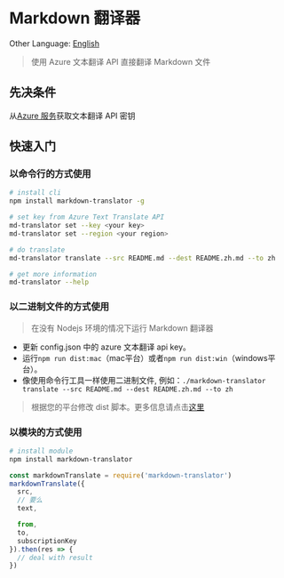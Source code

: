 # Markdown 翻译器

Other Language: [English](./README.md)

> 使用 Azure 文本翻译 API 直接翻译 Markdown 文件

## 先决条件

从[Azure 服务](https://docs.microsoft.com/zh-cn/azure/cognitive-services/translator/translator-text-how-to-signup)获取文本翻译 API 密钥

## 快速入门

### 以命令行的方式使用

```bash
# install cli
npm install markdown-translator -g

# set key from Azure Text Translate API
md-translator set --key <your key>
md-translator set --region <your region>

# do translate
md-translator translate --src README.md --dest README.zh.md --to zh

# get more information
md-translator --help
```

### 以二进制文件的方式使用

> 在没有 Nodejs 环境的情况下运行 Markdown 翻译器

- 更新 config.json 中的 azure 文本翻译 api key。
- 运行`npm run dist:mac`（mac平台）或者`npm run dist:win`（windows平台）。
- 像使用命令行工具一样使用二进制文件, 例如：`./markdown-translator translate --src README.md --dest README.zh.md --to zh`

> 根据您的平台修改 dist 脚本。更多信息请点击[这里](https://github.com/zeit/pkg)

### 以模块的方式使用

```bash
# install module
npm install markdown-translator
```

```javascript
const markdownTranslate = require('markdown-translator')
markdownTranslate({
  src, 
  // 要么
  text,

  from,
  to,
  subscriptionKey
}).then(res => {
  // deal with result
})
```

